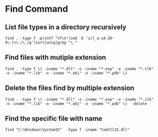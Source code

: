 # Find Command
## List file types in a directory recursively
    find . -type f -printf "%f\n"|sed -E 's/[_a-zA-Z0-9\-]+\./\./g'|sort|uniq|grep "\."

## Find files with mutiple extension
    find . -type f \( -iname "*.dll" -o -iname "*.exp" -o -iname "*.ilk"  -o -iname "*.lib" -o -iname "*.obj" -o -iname "*.pdb" \)


## Delete the files find by multiple extension
    find . -type f \( -iname "*.dll" -o -iname "*.exp" -o -iname "*.ilk"  -o -iname "*.lib" -o -iname "*.obj" -o -iname "*.pdb" \)  -delete

## Find the specific file with name
    find "C:\Windows\System32"  -type f -iname "ComCtl32.dll"